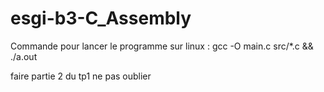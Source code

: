 # esgi-b3-C_Assembly

Commande pour lancer le programme sur linux : gcc -O main.c src/*.c && ./a.out

faire partie 2 du tp1 ne pas oublier